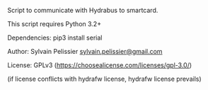 Script to communicate with Hydrabus to smartcard.
    
This script requires Python 3.2+

Dependencies:
pip3 install serial

Author: Sylvain Pelissier <sylvain.pelissier@gmail.com>

License: GPLv3 (https://choosealicense.com/licenses/gpl-3.0/)

(if license conflicts with hydrafw license, hydrafw license prevails)
